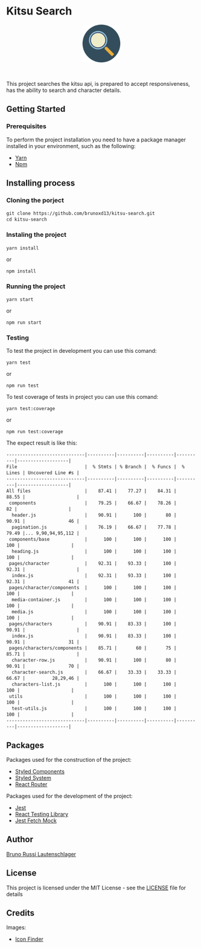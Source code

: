# Kitsu Search

<p align="center">
  <img src="./public/logo192.png" alt="logo" width="100" />
</p>
<br>

This project searches the kitsu api, is prepared to accept responsiveness, has the ability to search and character details.

## Getting Started

### Prerequisites

To perform the project installation you need to have a package manager installed in your environment, such as the following:

- [Yarn](https://yarnpkg.com/pt-BR/)
- [Npm](https://www.npmjs.com/)

## Installing process

### Cloning the porject

```
git clone https://github.com/brunoxd13/kitsu-search.git
cd kitsu-search
```

### Instaling the project

```
yarn install
```

or

```
npm install
```

### Running the project

```
yarn start
```

or

```
npm run start
```

### Testing

To test the project in development you can use this comand:

```
yarn test
```

or

```
npm run test
```

To test coverage of tests in project you can use this comand:

```
yarn test:coverage
```

or

```
npm run test:coverage
```

The expect result is like this:

```
-----------------------------|----------|----------|----------|----------|-------------------|
File                         |  % Stmts | % Branch |  % Funcs |  % Lines | Uncovered Line #s |
-----------------------------|----------|----------|----------|----------|-------------------|
All files                    |    87.41 |    77.27 |    84.31 |    88.55 |                   |
 components                  |    79.25 |    66.67 |    78.26 |       82 |                   |
  header.js                  |    90.91 |      100 |       80 |    90.91 |                46 |
  pagination.js              |    76.19 |    66.67 |    77.78 |    79.49 |... 9,90,94,95,112 |
 components/base             |      100 |      100 |      100 |      100 |                   |
  heading.js                 |      100 |      100 |      100 |      100 |                   |
 pages/character             |    92.31 |    93.33 |      100 |    92.31 |                   |
  index.js                   |    92.31 |    93.33 |      100 |    92.31 |                41 |
 pages/character/components  |      100 |      100 |      100 |      100 |                   |
  media-container.js         |      100 |      100 |      100 |      100 |                   |
  media.js                   |      100 |      100 |      100 |      100 |                   |
 pages/characters            |    90.91 |    83.33 |      100 |    90.91 |                   |
  index.js                   |    90.91 |    83.33 |      100 |    90.91 |                31 |
 pages/characters/components |    85.71 |       60 |       75 |    85.71 |                   |
  character-row.js           |    90.91 |      100 |       80 |    90.91 |                70 |
  character-search.js        |    66.67 |    33.33 |    33.33 |    66.67 |          28,29,46 |
  characters-list.js         |      100 |      100 |      100 |      100 |                   |
 utils                       |      100 |      100 |      100 |      100 |                   |
  test-utils.js              |      100 |      100 |      100 |      100 |                   |
-----------------------------|----------|----------|----------|----------|-------------------|
```

## Packages

Packages used for the construction of the project:

- [Styled Components](https://www.npmjs.com/package/styled-components)
- [Styled System](https://www.npmjs.com/package/styled-system)
- [React Router](https://www.npmjs.com/package/react-router-dom)

Packages used for the development of the project:

- [Jest](https://www.npmjs.com/package/jest)
- [React Testing Library](https://www.npmjs.com/package/@testing-library/react)
- [Jest Fetch Mock](https://www.npmjs.com/package/jest-fetch-mock)

## Author

[Bruno Russi Lautenschlager](https://github.com/brunoxd13)

## License

This project is licensed under the MIT License - see the [LICENSE](LICENSE) file for details

## Credits

Images:

- [Icon Finder](https://www.iconfinder.com)
